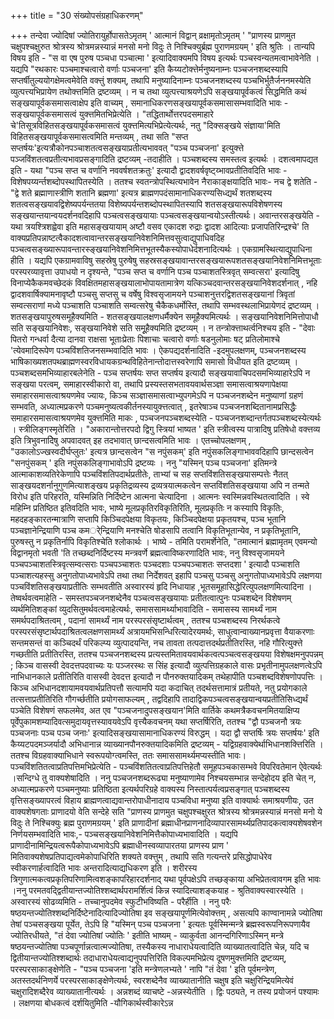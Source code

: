 +++
title = "30 संख्योपसंग्रहाधिकरणम्"

+++
तन्देवा ज्योदिषां ज्योतिरायुर्होपासतेऽमृतम् ' आत्मानं विद्वान् व्रक्षामृतोऽमृतम् ' "प्राणस्य प्राणमुत चक्षुपश्चक्षुरुत श्रोत्रस्य श्रोत्रमन्नस्यान्नं मनसो मनो विदुः ते निश्चिक्युर्ब्रह्म पुराणमग्रयम् ' इति श्रुतिः । तान्यपि विषय इति - "स वा एष पुरुष पञ्चधा पञ्चात्मा ' इत्यादिवाक्यमपि विषय इत्यर्थः पञ्चस्वन्यतमत्वाभावेनेति । यद्यपि "रथकारः पञ्चमाश्चत्वारो वर्णाः पञ्चजना' इति कैय्यटोक्त्तेर्मनुष्यनाम्नः पञ्चजनशब्दस्यापि सप्तर्षीतुल्ययोगक्षेमत्वमेवेति वक्त्तुं शक्यम्, तथापि मनुष्यादिनाम्नः पञ्चजनशब्दस्य पञ्चभिर्भुतैर्जननमस्येति व्युत्पत्त्यभिप्रायेण तथोक्त्तमिति द्रष्टव्यम् । न च तथा व्युत्पत्त्याश्रयणेऽपि सङ्खयापूर्वकत्वं सिद्धमिति कथं सङ्खयापूर्वकसमासत्वाक्षेप इति वाच्यम् , समानाधिकरणसङ्खयापूर्वकसमासासम्भवादिति भावः - सङ्खयापूर्वकसमासत्वं युक्त्तमितभिप्रेत्येति । "तद्धितार्थोत्तरपदसमाहारे चे'तिसूत्रविहितसङ्खयापूर्वकसमासत्वं युक्त्तमित्यभिप्रेत्येत्यर्थः, नतु "दिक्सङ्खये संज्ञाया'मिति विहितसङ्खयापूर्वकसमासत्वमिति मन्तव्यम् , तथा सति "सप्त सप्तर्षयः'इत्यत्रौकोनपञ्चाशतत्वसङ्खयाप्रतीत्यभाववत् "पञ्च पञ्चजना' इत्युक्त्ते पञ्जविंशतत्वप्रतीत्यभावप्रसङ्गादिति द्रष्टव्यम् -तदाहीति । पञ्चशब्दस्य समस्तत्व इत्यर्थः । दशत्वमापद्यत इति - यथा "पञ्च सप्त च वर्णानि नववर्षशतक्रतुः' इत्यादौ द्वादशवर्षवृष्ट्य्भावप्रतीतिवदिति भावः - विशेषपय्यर्न्तशब्दोपस्थापितस्येति । ततश्च स्वतन्त्रोपस्थित्यभावेन नैराकाङ्क्षयादिति भावः- नच द्वे शतेति - "द्वे शते ब्रह्माणास्त्रीणि शतानि ब्रह्मणा' इत्यत्र ब्राह्मणपदंसामानाधिकरण्यसिध्द्यर्थं शतशब्दस्य शतत्वसङ्खयावद्विशेष्यपर्यन्ततया विशेष्यपर्यन्तशब्दोपस्थापितस्यापि शतसङ्खयारूपविशेषणस्य सङ्खयान्तयान्वयदर्शनवदिहापि पञ्चत्वसङ्खयायाः पञ्चत्वसङ्खयान्वयोऽस्तीत्यर्थः। अवान्तरसङ्खयेति - यथा त्रयश्त्रिशह्वेवा इति महासङ्खयायाम् अष्टौ वसव एकादश रुद्राः द्वादश आदित्याः प्रजापतिरिन्द्रश्चे' ति वाक्यप्रतिपन्नाष्टत्वैकादशत्वावान्तरसङ्खयानिवेशनिमित्तवसुत्वाद्युपाधिवदिह पञ्चत्वसङ्ख्यारूपावन्तारस्ङ्खयानिवेशनिमित्तभूतस्यैकस्योपाधेर्दशनादित्यर्थः । एकग्रामस्थित्याद्युपाधिना हीति । यद्यपि एकग्रामवाविषु सहस्रेषु पुरुषेषु सहस्रसङ्खयावान्तरसङ्खयारूपशतसङ्खयानिवेशनिमित्तभूताः परस्परव्यावृत्ता उपाधयो न दृश्यन्ते, "पञ्च सप्त च वर्णानि पञ्च पञ्चाशतस्त्रिवृत् सम्वत्सरा' इत्यादिषु विनाप्येकैकमवच्छेदकं विवक्षितमहासङ्खयालाभोपायतामात्रेण यत्किञ्चदवान्तरसङ्खयानिवेशदर्शनात् , नहि द्वादशवार्षिक्यामनावृष्टौ पञ्चसु सप्तसु च वर्षेषु विश्वसृजामयने पञ्चाशनुत्तरद्विशतसङ्खयानां त्रिवृतां सम्वत्सराणां मध्ये पञ्चाशति पञ्चाशति सम्वत्सरेषु चैकैकधर्मोस्ति, तथापि सम्भवस्थलाभिप्रायेणदं द्रष्टव्यम् । शतसङ्खयापुरुषसमूहैक्यमिति - शतसङ्खयालक्षणधर्मैक्येन समूहैक्यमित्यर्थः । सङ्खयानिवेशनिमित्तोपाधौ सति सङ्खयानिवेशः, सङ्खयानिवेशे सति समूूहैक्यमिति द्रष्टव्यम् । न तन्त्रोक्त्ताथर्त्वनिश्चय इति - "देवाः पितरो गन्धर्वा दैत्या दानवा राक्षसा भूताःप्रेताः पिशाचाः चत्वारो वर्णाः षडनुलोमाः षट् प्रतिलोमाश्चे 'त्येवमादिरूपेण पञ्चविंशतिजनसम्भवादिति भावः । ऐकपद्यदर्शनादिति -इदमुपलक्षणम्, पञ्चजनशब्दस्य भाषिकाख्यशतपथब्राह्मणस्वरविधायकग्रन्थविहितेनान्तोदात्तस्वरेणापि समासो विधीयत इति द्रष्टव्यम् । पञ्चशब्दसमभिव्याहारबलेनेति - पञ्च सप्तर्षयः सप्त सप्तर्षय इत्यादौ सङ्खयावाचिपदसमभिव्याहारेऽपि न सङ्खया परत्वम्, समाहारस्वीकारो वा, तथापि प्रस्यस्तसभतावयवार्थसञ्ज्ञा समासत्वाश्रयणापेक्षया समाहारसमासत्वाश्रयणमेव ज्यायः, किञ्च सञ्ज्ञासमासत्वाभ्युपगमेऽपि न पञ्चजनशब्देन मनुष्याणां ग्रहणं सम्भवति, अध्यात्मप्रकरणे पञ्चमनुष्यत्वकीर्तनस्यायुक्त्तत्वात् , इतरेषाञ्च पञ्चजनशब्दितानामप्रसिद्धैः समाहारसमासत्वाश्रयणमेव युक्त्तमिति माकः , पञ्चजनपञ्चशब्दस्येति - पञ्चजनशब्दान्तर्गतपञ्चशब्दस्येत्यर्थः । स्त्रीलिङ्गस्मृतेरिति । "अकारान्तोत्तरपदो द्विगु स्त्रियां भाष्यत ' इति स्त्रीत्वस्य पात्रादिषु प्रतिषेधो वक्त्तव्य इति त्रिभुवनादिेषु अपवादवत् इह तदभावात् छान्दसत्वमिति भावः । एतच्चोपलक्षणम् , "उकालोऽज्खस्वदीर्घप्लुतः' इत्यत्र छान्दसत्वेन "स नपुंसकम्' इति नपुंसकलिङ्गाभाववदिहापि छान्दसत्वेन "सनपुंसकम् ' इति नपुंसकलिङ्गाभावोऽपि द्रष्टव्यः । ननु "यस्मिन् पञ्च पञ्चजना' इतिमन्त्रे आत्माकाशव्यतिरेकेणापि पञ्चविंशतिपदार्थप्रतीतेः, ताभ्यां च सह सप्तविंशतिसङ्खयासम्पत्तेः नैतत् साङ्खयदशर्नानुगुणमित्याशङ्खय प्रकृतिद्रव्यस्य द्रव्यत्रयात्मकत्वेन सप्तविंशतिसङ्खयाया अपि न तन्मते विरोध इति परिहरति, यस्मिन्निति निर्दिष्टेन आत्मना चेत्यादिना । आत्मनः स्वस्मिन्नवस्थितत्वादिति । स्वे महिम्नि प्रतिष्ठित इतिवदिति भावः, भाष्ये मूलप्रकृतिरविकृतिरिति, मूलप्रकृतिः न कस्यापि विकृतिः, महदहङ्कारतन्मात्राणि सप्तापि किञ्चिदपेक्षया विकृतयः, किञ्चिदपेक्षया प्रकृतयश्च, पञ्च भूतानि पञ्चज्ञानेन्द्रियाणि पञ्च कमर्ेन्द्रियाणि मनश्चेति षोडसापि तत्वानि विकृतिभूतान्येव, न प्रकृतिभूतानि, पुरुषस्तु न प्रकृतिर्नापि विकृतिश्चेति श्लोकार्थः । भाष्ये - तमिति परामर्शेनेति, "तमात्मानं ब्रह्मामृतम् एवमन्यो विद्वानमृतो भवती 'ति तच्छब्दनिर्दिष्टस्य मन्त्रवर्णे ब्रह्मत्वाविष्करणादिति भावः, ननु विश्वसृजामयने पञ्चपञ्चाशतस्त्रिवृत्सम्वत्सराः पञ्चपञ्चाशतः पञ्चदशाः पञ्चपञ्चाशतः सप्तदशा ' इत्यादौ पञ्चाशति पञ्चाशत्यहस्सु अनुगतोपाध्यभावेऽपि तथा तथा निर्देशवत् इहापि पञ्चसु पञ्चसु अनुगतोपाध्यभावेऽपि लक्षणया पञ्चविंशतिसङ्खयाप्रतीतिः सम्भवतीति अस्वारस्यं हृदि निधायाह ,भूतसमूहासिद्धेरित्युपलक्षणमित्यादिना । तेष्वर्थवत्वमाहेति - समस्तपञ्चजनशब्देनैव पञ्चत्वसङ्खयायाः प्रतीतत्वात्पुनः पञ्चशब्देन विशेषणम् व्यर्थमितिशङ्कां व्युदसितुमर्थवत्वमाहेत्यर्थः, समाससामर्थ्याभावादिति - समासस्य सामर्थ्यं नाम समर्थपदाश्रितत्वम् , पदानां सामर्थ्यं नाम परस्परसंसृष्टार्थत्वम् , ततश्च पञ्चशब्दस्य निरर्थकत्वे परस्परसंसृष्टार्थपदाश्रितत्वलक्षणसामर्थ्यं अत्रायमभिसन्धिरित्यादेरयमर्थः, साधुत्वान्वाख्यानप्रवृत्ता वैयाकरणाः सन्तमसन्तं वा कञ्चिदर्थं परिकल्प्य व्युत्पादयन्ति, नच तावता तत्पदात्तदर्थप्रतीतिरस्ति, नहि गौरित्युक्त्ते गच्छतीति प्रतीतिरस्ति, ततश्च पञ्चजनशब्दस्य प्रत्यस्तमितावयवार्थकत्वत्पञ्चत्वसङ्खयया विशेषक्षमनुपपन्नम् ; किञ्च वासस्वी देवदत्तपदवाच्यः यः पञ्जरस्थः स सिंह इत्यादौ व्युत्पत्तिग्रहकाले वासः प्रभृतीनामुपलक्षणत्वेऽपि नाभिधानकाले प्रतीतिरिति वासस्वी देवदत्त इत्यादौ न पौनरुक्तयादिकम् तथेहापीति पञ्चशब्दविशेषणोपपत्तिः । किञ्च अभिधानदशायामवयवार्थप्रतिपत्तौ सत्यामपि यदा कदाचित् तदर्थसत्तामात्रं प्रतीयते, नतु प्रयोगकाले तत्सत्ताप्रतीतिरिति गौगर्च्छतीति प्रयोगसाफल्यम् , तद्वदिहापि तादाद्विकपञ्चत्वसङ्खयान्वयप्रतीतिसिध्द्यर्थं पञ्चेति विशेषणं सफलमेव, अत एव "पञ्चजनादुपसङ्खयान'मिति वार्तिके कथमत्रैकवचनमितयाक्षिप्य पूर्वेपुकामशम्यादिवत्समुदायवृत्तस्यावयवेऽपि वृत्त्यैकवचनम् यथा सप्तर्षिरिति, ततश्च "द्वौ पञ्चजनौ त्रयः पञ्चजनाः पञ्च पञ्च जनाः' इत्यादिसङ्खयासामानाधिकरण्यं विरुद्धम् । यदा द्वौ सप्तर्षिः त्रयः सप्तर्षयः' इति कैय्यटपदमञ्जर्यादौ अभिधानान्न व्याख्यानपौनरुक्तयादिकमिति द्रष्टव्यम् - यद्विग्रहवाक्येर्थाभिधानशक्त्तिरिति । ततश्च विग्रहवाक्याभिधाने स्वरूपयोग्त्वमस्ति, ततः समाससामर्थ्यमप्यस्तीति भावः। पञ्चविंशतितत्वाप्रतिपत्तिमभिप्रेत्येति - पञ्चविंशतितत्वाप्रतिपत्तिहेतौ समूहपञ्चकासम्भवे विपरिवतेमान ऐवेत्यर्थः ।सन्दिग्धे तु वाक्यशेषादिति । ननु पञ्चजनशब्दरूढ्या मनुष्याणामेव निश्चयसम्भान्न सन्देहोदय इति चेत् न, अध्यात्मप्रकरणे पञ्चमनुष्याः प्रतिष्ठिता इत्यर्थपरिग्रहे वाक्यस्य निस्तात्पर्यत्वप्रसङ्गात् पञ्चशब्दस्य वृत्तिसङ्ख्यापरत्वं विहाय ब्राह्मणत्वाद्यवान्तरोपाधीनादाय पञ्चविधा मनुष्या इति वाक्यार्थः समाश्रयणीयः, उत वाक्यशेषगताः प्राणादयो वेति सन्देहे सति "प्राणस्य प्राणमुत चक्षुपश्चक्षुरत श्रोत्रस्य श्रोत्रमन्नस्यान्नं मनसो मनो ये विदुः ते निश्चिक्युः ब्रह्म पुराणमग्रयम् ' इति प्राणादीनां ब्रह्माधीनप्राणनादिव्यापारसामर्थ्यप्रतिपादकत्वाक्यशेषवशेन निर्णयसम्भवादिति भावः,- पञ्चसङ्खयानिवेशनिमित्तैकोपाध्यभावादिति । यद्यपि प्राणादीनामिन्द्रियत्वरूपैकोपाध्यभावेऽपि ब्रह्माधीनस्वव्यापारतया प्राणस्य प्राण ' मितिवाक्यशेषप्रतिपाद्यत्वमेकोपाधिरिति शक्यते वक्त्तुम् , तथापि सति गत्यन्तरे प्रसिद्धोपाधेरेव स्वीकरणार्हत्वादिति भावः अन्तरादित्याद्यधिकरण इति । शरीरस्य त्रिगुणात्मकत्वप्रकृतिपरिणामित्वशङ्कापरिहारदर्शनाद् यथा पूर्वपक्षेऽपि तच्छङ्काया अभिप्रेतत्वावगम इति भावः ।ननु परमतवद्द्वितीयान्तज्योतिश्शब्दार्थपरामर्शित्वं किन्न स्यादित्याशङ्कयाह - श्रुतिवाक्यस्वारस्येति । अस्वारस्यं सोढव्यमिति - तच्चानुपदमेव स्फुटीभविष्यति - परैर्हीति । ननु परैः षष्ठयन्तज्योतिश्शब्दनिर्दिष्टेनादित्यादिज्योतिषा इव सङ्खयापूर्णमित्येवोक्त्तम् , असत्यपि काण्वानामन्ने ज्योतिषा तेषां पञ्चसङ्खया पूर्येत, तेऽपि हि "यस्मिन् पञ्च पञ्चजना ' इत्यतः पूर्वस्मिन्मन्त्रे ब्रह्मस्वरूपनिरूपणायैव ज्योतिरधीयते, "तं देवा ज्योतिषां ज्योतिः ' इतीति भाष्यम् - व्याकुर्वता आनन्दगिरिणाऽस्मिन् मन्त्रे षष्ठयन्तज्योतिषा पञ्चपूर्णान्नत्वात्मज्योतिषा, तस्यैकस्य नाधाराधेयत्वादिति व्याख्यातत्वादिति चेन्न, यदि च द्वितीयान्तज्योतिश्शब्दार्थः तदाधाराधेयत्वाद्यनुपपत्तिरिति विकल्पमभिप्रेत्य दूषणमुक्त्तमिति द्रष्टव्यम्, परस्परसाकाङ्क्षेणेति - "पञ्च पञ्चजना 'इति मन्त्रेणलभ्यते ' नापि "तं देवा ' इति पूर्वमन्त्रेण, अतस्तदर्थनिणर्ये परस्परसाकाङ्क्षेणेत्यर्थः, स्वरशब्देनैव व्याख्यातानीति चक्षुष इति चक्षुरिन्द्रियमित्येवं चक्षुरादिशब्दैरेव व्याख्यातानीत्यर्थः । अन्नशब्दं व्याचष्टे -अन्नस्येतीति । द्विः पठ्यते, न तस्य प्रयोजनं पश्यामः । लक्षणया बोधकत्वं दर्शयितुमिति -यौगिकार्थस्वीकारेऽन्न